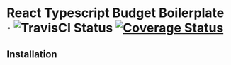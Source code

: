 # React Typescript Budget Boilerplate  &middot; ![TravisCI Status](https://travis-ci.org/p-le/ts-react-tdd.svg?branch=master) [![Coverage Status](https://coveralls.io/repos/github/p-le/ts-react-tdd/badge.svg)](https://coveralls.io/github/p-le/ts-react-tdd)


## Installation
